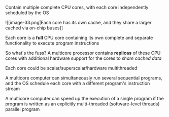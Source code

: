Contain multiple complete CPU cores, with each core independently scheduled by the OS

![[image-33.png|Each core has its own cache, and they share a larger cached via on-chip buses]]

Each core is a **full** CPU core containing its own complete and separate functionality to execute program instructions

So what's the fuss? A multicore processor contains **replicas** of these CPU cores with additional hardware support for the cores to *share cached data*

Each core could be scalar/superscalar/hardware multithreaded

A multicore computer can simultaneously run several sequential programs, and the OS schedule each core with a different program's instruction stream

A multicore computer can speed up the execution of a single program if the program is written as an explicitly multi-threaded (software-level threads) parallel program

